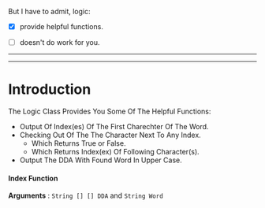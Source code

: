But I have to admit, logic:

- [x] provide helpful functions.
- [ ] doesn't do work for you.


___
___

# Introduction

The Logic Class Provides You Some Of The Helpful Functions:

- Output Of Index(es) Of The First Charechter Of The Word.
- Checking Out Of The The Character Next To Any Index.
  - Which Returns True or False.
  - Which Returns Index(ex) Of Following Character(s).
- Output The DDA With Found Word In Upper Case.  


#### Index Function
**Arguments** : `String [] [] DDA` and `String Word`
